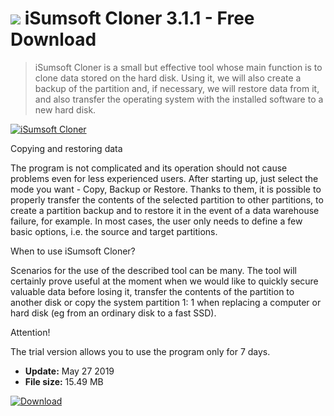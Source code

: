 # ![](https://cdn.softexe.net/static/icon/e/isumsoft-cloner-8189.png) iSumsoft Cloner 3.1.1 - Free Download

> iSumsoft Cloner is a small but effective tool whose main function is to clone data stored on the hard disk. Using it, we will also create a backup of the partition and, if necessary, we will restore data from it, and also transfer the operating system with the installed software to a new hard disk.

[![iSumsoft Cloner](https://gallery.dpcdn.pl/imgc/Tools/91002/g_-_420x350_1.5_-_x94b147fc-e0ab-4742-bca1-456bad58c168.png)](https://softexe.net/win/disks-files/data-recovery/isumsoft-cloner:hpha.html)

Copying and restoring data
 
 The program is not complicated and its operation should not cause problems even for less experienced users. After starting up, just select the mode you want - Copy, Backup or Restore. Thanks to them, it is possible to properly transfer the contents of the selected partition to other partitions, to create a partition backup and to restore it in the event of a data warehouse failure, for example. In most cases, the user only needs to define a few basic options, i.e. the source and target partitions.
 
 When to use iSumsoft Cloner?
 
 Scenarios for the use of the described tool can be many. The tool will certainly prove useful at the moment when we would like to quickly secure valuable data before losing it, transfer the contents of the partition to another disk or copy the system partition 1: 1 when replacing a computer or hard disk (eg from an ordinary disk to a fast SSD).
 
 Attention!
 
 The trial version allows you to use the program only for 7 days.


- **Update:** May 27 2019
- **File size:** 15.49 MB

[![Download](https://cdn.softexe.net/static/img/download.png)](https://softexe.net/win/disks-files/data-recovery/isumsoft-cloner:hpha.html)

